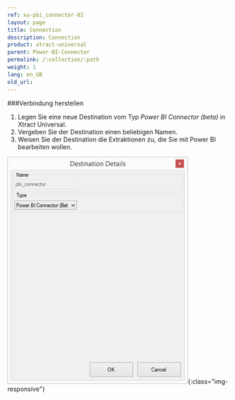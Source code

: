 ```yaml
---
ref: xu-pbi_connector-02
layout: page
title: Connection
description: Connection
product: xtract-universal
parent: Power-BI-Connector
permalink: /:collection/:path
weight: 1
lang: en_GB
old_url:
---
```

###Verbindung herstellen
1. Legen Sie eine neue Destination vom Typ  *Power BI Connector (beta)* in Xtract Universal. 
2. Vergeben Sie der Destination einen beliebigen Namen.
3. Weisen Sie der Destination die Extraktionen zu, die Sie mit Power BI bearbeiten wollen.

![Power BI Connector (beta) Destination](/img/content/XU_pbi_connector_connection.jpg){:class="img-responsive"}